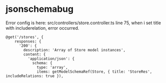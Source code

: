 # jsonschemabug

Error config is here: src/controllers/store.controller.ts line 75, when i set title with includerelation, error occurred.
```
@get('/stores', {
    responses: {
      '200': {
        description: 'Array of Store model instances',
        content: {
          'application/json': {
            schema: {
              type: 'array',
              items: getModelSchemaRef(Store, { title: 'StoreRes', includeRelations: true }),
```

